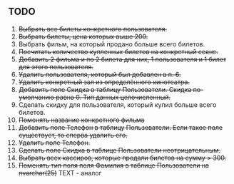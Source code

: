 ## TODO
1. ~~Выбрать все билеты конкретного пользователя.~~
2. ~~Выбрать билеты, цена которых выше 200.~~
3. Выбрать фильм, на который продано больше всего билетов.
4. ~~Посчитать количество купленных билетов на конкретный сеанс.~~
5. ~~Добавить 2 фильма и по 2 билета для них, 1 пользователя и 1 билет для этого пользователя.~~
6. ~~Удалить пользователя, который был добавлен в п. 6.~~
7. ~~Удалить конкретный зал из определённого кинотеатра.~~
8. ~~Добавить поле Скидка в таблицу Пользователи. Скидка по-умолчанию равна 0. Тип данных целочисленный.~~
9. Сделать скидку для пользователя, который купил больше всего билетов.
10. ~~Поменять название конкретного фильма~~
11. ~~Добавить поле Телефон в таблицу Пользователи. Если такое поле существует, то сперва удалить его.~~
12. ~~Удалить поле Телефон.~~
13. ~~Сделать поле Скидка в таблице Пользователи неотрицательным.~~
14. ~~Выбрать всех кассиров, которые продали билетов на сумму > 300.~~
15. ~~Поменять тип поля поля Фамилия в таблице Пользователи на nvarchar(25)~~ TEXT - аналог